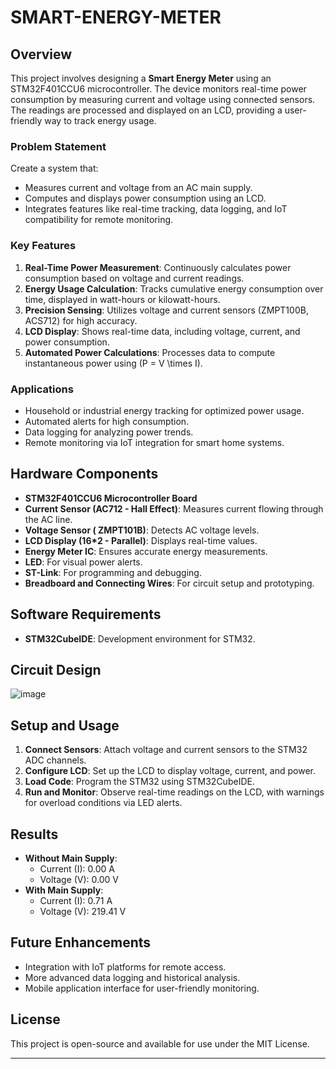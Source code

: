 # SMART-ENERGY-METER

## Overview

This project involves designing a **Smart Energy Meter** using an STM32F401CCU6 microcontroller. The device monitors real-time power consumption by measuring current and voltage using connected sensors. The readings are processed and displayed on an LCD, providing a user-friendly way to track energy usage.

### Problem Statement
Create a system that:
- Measures current and voltage from an AC main supply.
- Computes and displays power consumption using an LCD.
- Integrates features like real-time tracking, data logging, and IoT compatibility for remote monitoring.

### Key Features
1. **Real-Time Power Measurement**: Continuously calculates power consumption based on voltage and current readings.
2. **Energy Usage Calculation**: Tracks cumulative energy consumption over time, displayed in watt-hours or kilowatt-hours.
3. **Precision Sensing**: Utilizes voltage and current sensors (ZMPT100B, ACS712) for high accuracy.
4. **LCD Display**: Shows real-time data, including voltage, current, and power consumption.
5. **Automated Power Calculations**: Processes data to compute instantaneous power using \(P = V \times I\).

### Applications
- Household or industrial energy tracking for optimized power usage.
- Automated alerts for high consumption.
- Data logging for analyzing power trends.
- Remote monitoring via IoT integration for smart home systems.

## Hardware Components
- **STM32F401CCU6 Microcontroller Board**
- **Current Sensor (AC712 - Hall Effect)**: Measures current flowing through the AC line.
- **Voltage Sensor ( ZMPT101B)**: Detects AC voltage levels.
- **LCD Display (16*2 - Parallel)**: Displays real-time values.
- **Energy Meter IC**: Ensures accurate energy measurements.
- **LED**: For visual power alerts.
- **ST-Link**: For programming and debugging.
- **Breadboard and Connecting Wires**: For circuit setup and prototyping.

## Software Requirements
- **STM32CubeIDE**: Development environment for STM32.

## Circuit Design
![image](https://github.com/user-attachments/assets/6f486b21-7e8e-4f76-941b-b099bc39686f)

## Setup and Usage
1. **Connect Sensors**: Attach voltage and current sensors to the STM32 ADC channels.
2. **Configure LCD**: Set up the LCD to display voltage, current, and power.
3. **Load Code**: Program the STM32 using STM32CubeIDE.
4. **Run and Monitor**: Observe real-time readings on the LCD, with warnings for overload conditions via LED alerts.

## Results
- **Without Main Supply**:
  - Current (I): 0.00 A
  - Voltage (V): 0.00 V
- **With Main Supply**:
  - Current (I): 0.71 A
  - Voltage (V): 219.41 V

## Future Enhancements
- Integration with IoT platforms for remote access.
- More advanced data logging and historical analysis.
- Mobile application interface for user-friendly monitoring.

## License
This project is open-source and available for use under the MIT License. 

---------------------------------------------------------------------------------------------------------------------------------------------
